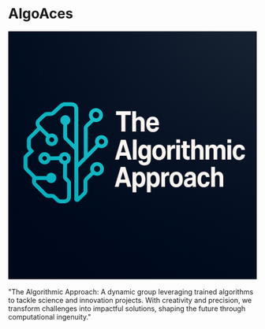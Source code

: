 # AlgoAces

![AlgoAces Logo](algo1.png)

"The Algorithmic Approach: A dynamic group leveraging trained algorithms to tackle science and innovation projects. With creativity and precision, we transform challenges into impactful solutions, shaping the future through computational ingenuity."
